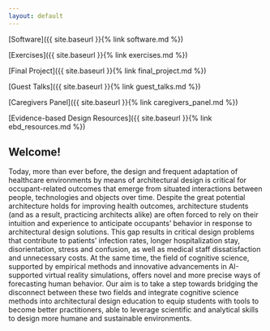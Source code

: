 ```yaml
---
layout: default
---
```


[Software]({{ site.baseurl }}{% link software.md %})

[Exercises]({{ site.baseurl }}{% link exercises.md %})

[Final Project]({{ site.baseurl }}{% link final_project.md %})

[Guest Talks]({{ site.baseurl }}{% link guest_talks.md %})

[Caregivers Panel]({{ site.baseurl }}{% link caregivers_panel.md %})

[Evidence-based Design Resources]({{ site.baseurl }}{% link ebd_resources.md %})

## Welcome! 

Today, more than ever before, the design and frequent adaptation of healthcare environments by means of architectural design is critical for occupant-related outcomes that emerge from situated interactions between people, technologies and objects over time. Despite the great potential architecture holds for improving health outcomes, architecture students (and as a result, practicing architects alike) are often forced to rely on their intuition and experience to anticipate occupants’ behavior in response to architectural design solutions. This gap results in critical design problems that contribute to patients’ infection rates, longer hospitalization stay, disorientation, stress and confusion, as well as medical staff dissatisfaction and unnecessary costs.
At the same time, the field of cognitive science, supported by empirical methods and innovative advancements in AI-supported virtual reality simulations, offers novel and more precise ways of forecasting human behavior. Our aim is to take a step towards bridging the disconnect between these two fields and integrate cognitive science methods into architectural design education to equip students with tools to become better practitioners, able to leverage scientific and analytical skills to design more humane and sustainable environments. 
